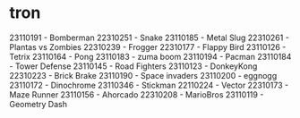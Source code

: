# tron

23110191 - Bomberman
22310251 - Snake
23110185 - Metal Slug
22310261 - Plantas vs Zombies
22310239 - Frogger
22310177 - Flappy Bird
23110126 - Tetrix
23110164 - Pong
23110183 - zuma boom
23110194 - Pacman
23110184 - Tower Defense
23110145 - Road Fighters
23110123 - DonkeyKong
22310223 - Brick Brake
23110190 - Space invaders
23110200 - eggnogg
23110172 - Dinochrome
23110346 - Stickman
22110224 - Vector
22310173 - Maze Runner
23110156 - Ahorcado
22310208 - MarioBros
23110119 - Geometry Dash


